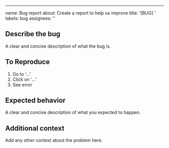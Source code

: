---
name: Bug report
about: Create a report to help us improve
title: '[BUG] '
labels: bug
assignees: ''

## Describe the bug
A clear and concise description of what the bug is.

## To Reproduce
1. Go to '...'
2. Click on '...'
3. See error

## Expected behavior
A clear and concise description of what you expected to happen.

## Additional context
Add any other context about the problem here.